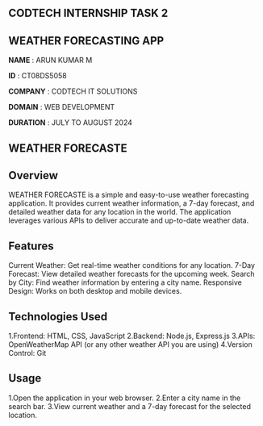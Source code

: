 ## CODTECH INTERNSHIP TASK 2 
## WEATHER FORECASTING APP

**NAME**    :    ARUN KUMAR M

**ID**  :  CT08DS5058

**COMPANY**  :  CODTECH IT SOLUTIONS

**DOMAIN**  :  WEB DEVELOPMENT

**DURATION**  :  JULY TO AUGUST  2024

## WEATHER FORECASTE
 

## Overview
WEATHER FORECASTE is a simple and easy-to-use weather forecasting application. It provides current weather information, a 7-day forecast, and detailed weather data for any location in the world. The application leverages various APIs to deliver accurate and up-to-date weather data.

## Features
Current Weather: Get real-time weather conditions for any location.
7-Day Forecast: View detailed weather forecasts for the upcoming week.
Search by City: Find weather information by entering a city name.
Responsive Design: Works on both desktop and mobile devices.

## Technologies Used
1.Frontend: HTML, CSS, JavaScript
2.Backend: Node.js, Express.js
3.APIs: OpenWeatherMap API (or any other weather API you are using)
4.Version Control: Git

## Usage
1.Open the application in your web browser.
2.Enter a city name in the search bar.
3.View current weather and a 7-day forecast for the selected location.     

